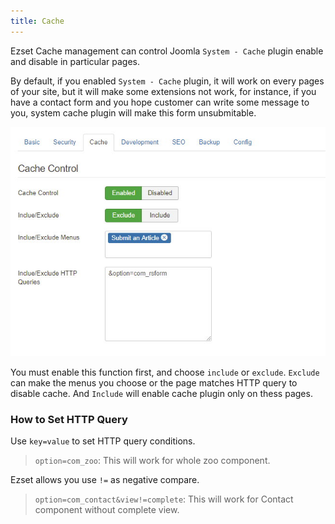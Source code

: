 ```yaml
---
title: Cache
---
```


Ezset Cache management can control Joomla `System - Cache` plugin enable and disable in particular pages.

By default, if you enabled `System - Cache` plugin, it will work on every pages of your site, but it will make some extensions not work, for instance, if you have a contact form and you hope customer can write some message to you, system cache plugin will make this form unsubmitable.

![](p-2017-10-25-017.jpg)

You must enable this function first, and choose `include` or `exclude`. `Exclude` can make the menus you choose or the page matches HTTP query to disable cache. And `Include` will enable cache plugin only on thess pages.

### How to Set HTTP Query

Use `key=value` to set HTTP query conditions.

> `option=com_zoo`: This will work for whole zoo component.

Ezset allows you use `!=` as negative compare.

> `option=com_contact&view!=complete`: This will work for Contact component without complete view.